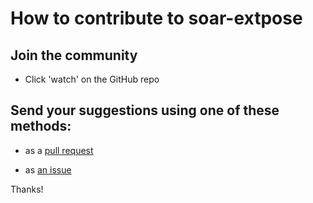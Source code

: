 # How to contribute to soar-extpose

## Join the community

- Click 'watch' on the GitHub repo

## Send your suggestions using one of these methods:

- as a [pull request](https://github.com/yaleman/soar-extpose/pulls)

- as [an issue](https://github.com/yaleman/soar-extpose/issues/new)

Thanks!